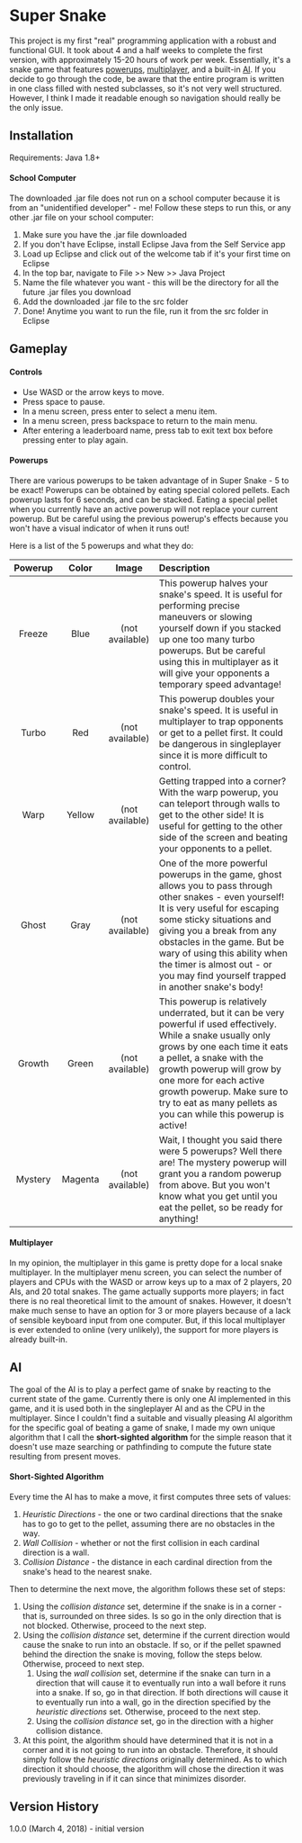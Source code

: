 # Super Snake
This project is my first "real" programming application with a robust and functional GUI. It took about 4 and a half weeks to complete the first version, with approximately 15-20 hours of work per week. Essentially, it's a snake game that features [powerups](https://github.com/TimmyK54/Super-Snake#powerups), [multiplayer](https://github.com/TimmyK54/Super-Snake#multiplayer), and a built-in [AI](https://github.com/TimmyK54/Super-Snake#ai). If you decide to go through the code, be aware that the entire program is written in one class filled with nested subclasses, so it's not very well structured. However, I think I made it readable enough so navigation should really be the only issue.

## Installation
Requirements: Java 1.8+

#### School Computer
The downloaded .jar file does not run on a school computer because it is from an "unidentified developer" - me! Follow these steps to run this, or any other .jar file on your school computer:
1. Make sure you have the .jar file downloaded
1. If you don't have Eclipse, install Eclipse Java from the Self Service app
1. Load up Eclipse and click out of the welcome tab if it's your first time on Eclipse
1. In the top bar, navigate to File >> New >> Java Project
1. Name the file whatever you want - this will be the directory for all the future .jar files you download
1. Add the downloaded .jar file to the src folder
1. Done! Anytime you want to run the file, run it from the src folder in Eclipse

## Gameplay

#### Controls
- Use WASD or the arrow keys to move.
- Press space to pause.
- In a menu screen, press enter to select a menu item.
- In a menu screen, press backspace to return to the main menu.
- After entering a leaderboard name, press tab to exit text box before pressing enter to play again.

#### Powerups
There are various powerups to be taken advantage of in Super Snake - 5 to be exact! Powerups can be obtained by eating special colored pellets. Each powerup lasts for 6 seconds, and can be stacked. Eating a special pellet when you currently have an active powerup will not replace your current powerup. But be careful using the previous powerup's effects because you won't have a visual indicator of when it runs out!

Here is a list of the 5 powerups and what they do:

Powerup | Color | Image | Description
:------:|:-----:|:-----:|:-----------
Freeze|Blue|(not available)|This powerup halves your snake's speed. It is useful for performing precise maneuvers or slowing yourself down if you stacked up one too many turbo powerups. But be careful using this in multiplayer as it will give your opponents a temporary speed advantage!
Turbo|Red|(not available)|This powerup doubles your snake's speed. It is useful in multiplayer to trap opponents or get to a pellet first. It could be dangerous in singleplayer since it is more difficult to control.
Warp|Yellow|(not available)|Getting trapped into a corner? With the warp powerup, you can teleport through walls to get to the other side! It is useful for getting to the other side of the screen and beating your opponents to a pellet.
Ghost|Gray|(not available)|One of the more powerful powerups in the game, ghost allows you to pass through other snakes - even yourself! It is very useful for escaping some sticky situations and giving you a break from any obstacles in the game. But be wary of using this ability when the timer is almost out - or you may find yourself trapped in another snake's body!
Growth|Green|(not available)|This powerup is relatively underrated, but it can be very powerful if used effectively. While a snake usually only grows by one each time it eats a pellet, a snake with the growth powerup will grow by one more for each active growth powerup. Make sure to try to eat as many pellets as you can while this powerup is active!
Mystery|Magenta|(not available)|Wait, I thought you said there were 5 powerups? Well there are! The mystery powerup will grant you a random powerup from above. But you won't know what you get until you eat the pellet, so be ready for anything!

#### Multiplayer
In my opinion, the multiplayer in this game is pretty dope for a local snake multiplayer. In the multiplayer menu screen, you can select the number of players and CPUs with the WASD or arrow keys up to a max of 2 players, 20 AIs, and 20 total snakes. The game actually supports more players; in fact there is no real theoretical limit to the amount of snakes. However, it doesn't make much sense to have an option for 3 or more players because of a lack of sensible keyboard input from one computer. But, if this local multiplayer is ever extended to online (very unlikely), the support for more players is already built-in.

## AI
The goal of the AI is to play a perfect game of snake by reacting to the current state of the game. Currently there is only one AI implemented in this game, and it is used both in the singleplayer AI and as the CPU in the multiplayer. Since I couldn't find a suitable and visually pleasing AI algorithm for the specific goal of beating a game of snake, I made my own unique algorithm that I call the **short-sighted algorithm** for the simple reason that it doesn't use maze searching or pathfinding to compute the future state resulting from present moves.

#### Short-Sighted Algorithm
Every time the AI has to make a move, it first computes three sets of values:
1. *Heuristic Directions* - the one or two cardinal directions that the snake has to go to get to the pellet, assuming there are no obstacles in the way.
1. *Wall Collision* - whether or not the first collision in each cardinal direction is a wall.
1. *Collision Distance* - the distance in each cardinal direction from the snake's head to the nearest snake.


Then to determine the next move, the algorithm follows these set of steps:
1. Using the *collision distance* set, determine if the snake is in a corner - that is, surrounded on three sides. Is so go in the only direction that is not blocked. Otherwise, proceed to the next step.
1. Using the *collision distance* set, determine if the current direction would cause the snake to run into an obstacle. If so, or if the pellet spawned behind the direction the snake is moving, follow the steps below. Otherwise, proceed to next step.
     1. Using the *wall collision* set, determine if the snake can turn in a direction that will cause it to eventually run into a wall before it runs into a snake. If so, go in that direction. If both directions will cause it to eventually run into a wall, go in the direction specified by the *heuristic directions* set. Otherwise, proceed to the next step.
     1. Using the *collision distance* set, go in the direction with a higher collision distance.
1. At this point, the algorithm should have determined that it is not in a corner and it is not going to run into an obstacle. Therefore, it should simply follow the *heuristic directions* originally determined. As to which direction it should choose, the algorithm will chose the direction it was previously traveling in if it can since that minimizes disorder.

## Version History

1.0.0 (March 4, 2018) - initial version